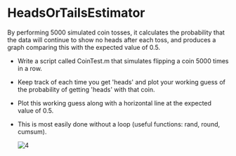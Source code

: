 # HeadsOrTailsEstimator
By performing 5000 simulated coin tosses, it calculates the probability that the data will continue to show no heads after each toss, and produces a graph comparing this with the expected value of 0.5.

- Write a script called CoinTest.m that simulates flipping a coin 5000 times in a row.

- Keep track of each time you get 'heads' and plot your working guess of the probability of getting 'heads' with that coin.

- Plot this working guess along with a horizontal line at the expected value of 0.5.

- This is most easily done without a loop (useful functions: rand, round, cumsum).

  

  ![4](https://github.com/user-attachments/assets/7c9f197b-4cb1-4570-9626-4daf5f3c7ac3)
